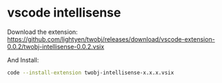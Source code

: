 # vscode intellisense

Download the extension: https://github.com/lightyen/twobj/releases/download/vscode-extension-0.0.2/twobj-intellisense-0.0.2.vsix

And Install:

```sh
code --install-extension twobj-intellisense-x.x.x.vsix
```
